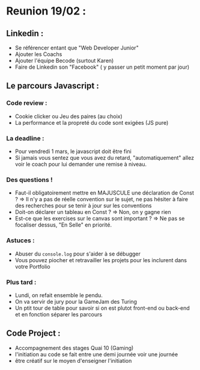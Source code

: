 # Reunion 19/02 : 

## Linkedin : 
* Se référencer entant que "Web Developer Junior"
* Ajouter les Coachs
* Ajouter l'équipe Becode (surtout Karen)
* Faire de Linkedin son "Facebook" ( y passer un petit moment par jour)

## Le parcours Javascript :
### Code review :
* Cookie clicker ou Jeu des paires (au choix)
* La performance et la propreté du code sont exigées (JS pure)
### La deadline :
* Pour vendredi 1 mars, le javascript doit être fini
* Si jamais vous sentez que vous avez du retard, "automatiquement" allez voir le coach pour lui demander une remise à niveau.
### Des questions !
* Faut-il obligatoirement mettre en MAJUSCULE une déclaration de Const ? => Il n'y a pas de réelle convention sur le sujet, ne pas hésiter à faire des recherches pour se tenir à jour sur les conventions
* Doit-on déclarer un tableau en Const ? => Non, on y gagne rien
* Est-ce que les exercises sur le canvas sont important ? => Ne pas se focaliser dessus, "En Selle" en priorité.
### Astuces :
* Abuser du ```console.log``` pour s'aider à se débugger
* Vous pouvez piocher et retravailler les projets pour les inclurent dans votre Portfolio
### Plus tard :
* Lundi, on refait ensemble le pendu.
* On va servir de jury pour la GameJam des Turing
* Un ptit tour de table pour savoir si on est plutot front-end ou back-end et en fonction séparer les parcours

## Code Project :
* Accompagnement des stages Quai 10 (Gaming)
* l'initiation au code se fait entre une demi journée voir une journée
* être créatif sur le moyen d'enseigner l'initiation
